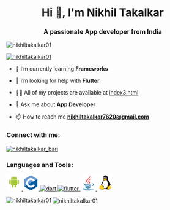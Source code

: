 <h1 align="center">Hi 👋, I'm Nikhil Takalkar</h1>
<h3 align="center">A passionate App developer from India</h3>

<p align="left"> <img src="https://komarev.com/ghpvc/?username=nikhiltakalkar01&label=Profile%20views&color=0e75b6&style=flat" alt="nikhiltakalkar01" /> </p>

<p align="left"> <a href="https://github.com/ryo-ma/github-profile-trophy"><img src="https://github-profile-trophy.vercel.app/?username=nikhiltakalkar01" alt="nikhiltakalkar01" /></a> </p>

- 🌱 I’m currently learning **Frameworks**

- 🤝 I’m looking for help with **Flutter**

- 👨‍💻 All of my projects are available at [index3.html](index3.html)

- 💬 Ask me about **App Developer**

- 📫 How to reach me **nikhiltakalkar7620@gmail.com**

<h3 align="left">Connect with me:</h3>
<p align="left">
<a href="https://instagram.com/nikhiltakalkar_bari" target="blank"><img align="center" src="https://raw.githubusercontent.com/rahuldkjain/github-profile-readme-generator/master/src/images/icons/Social/instagram.svg" alt="nikhiltakalkar_bari" height="30" width="40" /></a>
</p>

<h3 align="left">Languages and Tools:</h3>
<p align="left"> <a href="https://developer.android.com" target="_blank" rel="noreferrer"> <img src="https://raw.githubusercontent.com/devicons/devicon/master/icons/android/android-original-wordmark.svg" alt="android" width="40" height="40"/> </a> <a href="https://www.cprogramming.com/" target="_blank" rel="noreferrer"> <img src="https://raw.githubusercontent.com/devicons/devicon/master/icons/c/c-original.svg" alt="c" width="40" height="40"/> </a> <a href="https://dart.dev" target="_blank" rel="noreferrer"> <img src="https://www.vectorlogo.zone/logos/dartlang/dartlang-icon.svg" alt="dart" width="40" height="40"/> </a> <a href="https://flutter.dev" target="_blank" rel="noreferrer"> <img src="https://www.vectorlogo.zone/logos/flutterio/flutterio-icon.svg" alt="flutter" width="40" height="40"/> </a> <a href="https://www.java.com" target="_blank" rel="noreferrer"> <img src="https://raw.githubusercontent.com/devicons/devicon/master/icons/java/java-original.svg" alt="java" width="40" height="40"/> </a> <a href="https://www.linux.org/" target="_blank" rel="noreferrer"> <img src="https://raw.githubusercontent.com/devicons/devicon/master/icons/linux/linux-original.svg" alt="linux" width="40" height="40"/> </a> </p>

<p><img align="left" src="https://github-readme-stats.vercel.app/api/top-langs?username=nikhiltakalkar01&show_icons=true&locale=en&layout=compact" alt="nikhiltakalkar01" /></p>

<p>&nbsp;<img align="center" src="https://github-readme-stats.vercel.app/api?username=nikhiltakalkar01&show_icons=true&locale=en" alt="nikhiltakalkar01" /></p>
